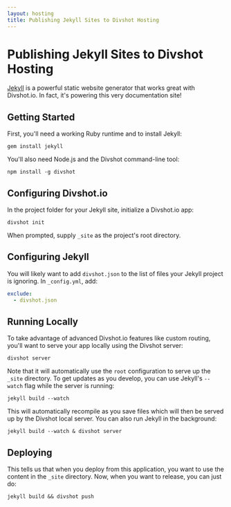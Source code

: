 ```yaml
---
layout: hosting
title: Publishing Jekyll Sites to Divshot Hosting
---
```


# Publishing Jekyll Sites to Divshot Hosting

<p class="lead"><a href="http://jekyllrb.com/">Jekyll</a> is a powerful static website generator that works great with
Divshot.io. In fact, it's powering this very documentation site!</p>

## Getting Started

First, you'll need a working Ruby runtime and to install Jekyll:

    gem install jekyll
    
You'll also need Node.js and the Divshot command-line tool:

    npm install -g divshot
    
## Configuring Divshot.io

In the project folder for your Jekyll site, initialize a Divshot.io app:

    divshot init
    
When prompted, supply `_site` as the project's root directory.
    
## Configuring Jekyll

You will likely want to add `divshot.json` to the list of files your Jekyll project is
ignoring. In `_config.yml`, add:

```yaml
exclude:
  - divshot.json
```
    
## Running Locally

To take advantage of advanced Divshot.io features like custom routing, you'll want to serve
your app locally using the Divshot server:

    divshot server
    
Note that it will automatically use the `root` configuration to serve up the `_site` directory.
To get updates as you develop, you can use Jekyll's `--watch` flag while the server is running:

    jekyll build --watch
    
This will automatically recompile as you save files which will then be served up by the Divshot
local server. You can also run Jekyll in the background:

    jekyll build --watch & divshot server

## Deploying

This tells us that when you deploy from this application, you want to use the content in the
`_site` directory. Now, when you want to release, you can just do:

    jekyll build && divshot push